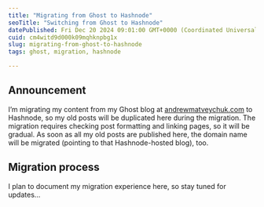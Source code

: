 ```yaml
---
title: "Migrating from Ghost to Hashnode"
seoTitle: "Switching from Ghost to Hashnode"
datePublished: Fri Dec 20 2024 09:01:00 GMT+0000 (Coordinated Universal Time)
cuid: cm4witd9d000k09mqhknpbg1x
slug: migrating-from-ghost-to-hashnode
tags: ghost, migration, hashnode

---
```


## Announcement

I’m migrating my content from my Ghost blog at [andrewmatveychuk.com](https://andrewmatveychuk.com/) to Hashnode, so my old posts will be duplicated here during the migration. The migration requires checking post formatting and linking pages, so it will be gradual. As soon as all my old posts are published here, the domain name will be migrated (pointing to that Hashnode-hosted blog), too.

## Migration process

I plan to document my migration experience here, so stay tuned for updates…